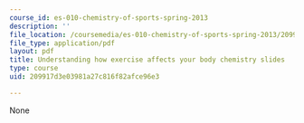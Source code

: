 ```yaml
---
course_id: es-010-chemistry-of-sports-spring-2013
description: ''
file_location: /coursemedia/es-010-chemistry-of-sports-spring-2013/209917d3e03981a27c816f82afce96e3_MITES_010S13_lec1.pdf
file_type: application/pdf
layout: pdf
title: Understanding how exercise affects your body chemistry slides
type: course
uid: 209917d3e03981a27c816f82afce96e3

---
```

None